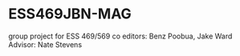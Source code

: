# ESS469JBN-MAG
group project for ESS 469/569
co editors: Benz Poobua, Jake Ward
Advisor: Nate Stevens